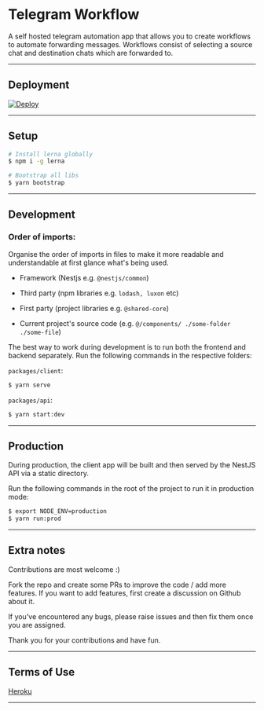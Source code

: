 # Telegram Workflow

A self hosted telegram automation app that allows you to create workflows to automate forwarding messages. Workflows consist of selecting a source chat and destination chats which are forwarded to.

---

## Deployment

<a href="https://heroku.com/deploy?template=https://github.com/m-t-a97/telegram-workflow">
  <img src="https://www.herokucdn.com/deploy/button.svg" alt="Deploy">
</a>

---

## Setup

```bash
# Install lerna globally
$ npm i -g lerna

# Bootstrap all libs
$ yarn bootstrap
```

---

## Development

### Order of imports:

Organise the order of imports in files to make it more readable and understandable at first glance what's being used.

- Framework (Nestjs e.g. `@nestjs/common`)

- Third party (npm libraries e.g. `lodash, luxon` etc)

- First party (project libraries e.g. `@shared-core`)

- Current project's source code (e.g. `@/components/ ./some-folder ./some-file`)

The best way to work during development is to run both the frontend and backend separately. Run the following commands in the respective folders:

`packages/client`:

```bash
$ yarn serve
```

`packages/api`:

```bash
$ yarn start:dev
```

---

## Production

During production, the client app will be built and then served by the NestJS API via a static directory.

Run the following commands in the root of the project to run it in production mode:

```bash
$ export NODE_ENV=production
$ yarn run:prod
```

---

## Extra notes

Contributions are most welcome :)

Fork the repo and create some PRs to improve the code / add more features. If you want to add features, first create a discussion on Github about it.

If you've encountered any bugs, please raise issues and then fix them once you are assigned.

Thank you for your contributions and have fun.

---

## Terms of Use

[Heroku](https://www.heroku.com/policy/heroku-elements-terms)

---

